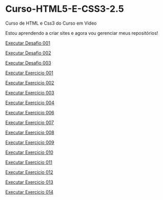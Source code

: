 # Curso-HTML5-E-CSS3-2.5
 Curso de HTML e Css3 do Curso em Video

 Estou aprendendo a criar sites e agora vou gerenciar meus repositórios!

 <a href="https://pedrohenrique-engcomp.github.io/Curso-HTML5-E-CSS3-2.5/exercicios-2.0/d-001/android.html">Executar Desafio 001<a>

 <a href="https://pedrohenrique-engcomp.github.io/Curso-HTML5-E-CSS3-2.5/exercicios-2.0/d-002/index.html">Executar Desafio 002<a>

 <a href="https://pedrohenrique-engcomp.github.io/Curso-HTML5-E-CSS3-2.5/exercicios-2.0/d-003/tabela01.html">Executar Desafio 003<a>

 <a href="https://pedrohenrique-engcomp.github.io/Curso-HTML5-E-CSS3-2.5/exercicios-2.0/ex-001/cor01.html">Executar Exercicio 001<a>

 <a href="https://pedrohenrique-engcomp.github.io/Curso-HTML5-E-CSS3-2.5/exercicios-2.0/ex-002/cor01.html">Executar Exercicio 002<a>

 <a href="https://pedrohenrique-engcomp.github.io/Curso-HTML5-E-CSS3-2.5/exercicios-2.0/ex-003/index.html">Executar Exercicio 003<a>

 <a href="https://pedrohenrique-engcomp.github.io/Curso-HTML5-E-CSS3-2.5/exercicios-2.0/ex-004/index.html">Executar Exercicio 004<a>

 <a href="https://pedrohenrique-engcomp.github.io/Curso-HTML5-E-CSS3-2.5/exercicios-2.0/ex-006/fonte01.html">Executar Exercicio 006<a>

 <a href="https://pedrohenrique-engcomp.github.io/Curso-HTML5-E-CSS3-2.5/exercicios-2.0/ex-007/seletor01.html">Executar Exercicio 007<a>

 <a href="https://pedrohenrique-engcomp.github.io/Curso-HTML5-E-CSS3-2.5/exercicios-2.0/ex-008/pseudoclasse.html">Executar Exercicio 008<a>

 <a href="https://pedrohenrique-engcomp.github.io/Curso-HTML5-E-CSS3-2.5/exercicios-2.0/ex-009/pseudoelementos.html">Executar Exercicio 009<a>

<a href="https://pedrohenrique-engcomp.github.io/Curso-HTML5-E-CSS3-2.5/exercicios-2.0/ex-010/css.html">Executar Exercicio 010<a>

<a href="https://pedrohenrique-engcomp.github.io/Curso-HTML5-E-CSS3-2.5/exercicios-2.0/ex-011/caixa01.html">Executar Exercicio 011<a>

<a href="https://pedrohenrique-engcomp.github.io/Curso-HTML5-E-CSS3-2.5/exercicios-2.0/ex-012/radius.html">Executar Exercicio 012<a>

<a href="https://pedrohenrique-engcomp.github.io/Curso-HTML5-E-CSS3-2.5/exercicios-2.0/ex-013/fundo01.html">Executar Exercicio 013<a>

<a href="[def]">Executar Exercicio 014<a>

[def]: https://pedrohenrique-engcomp.github.io/Curso-HTML5-E-CSS3-2.5/exercicios-2.0/ex-014/tabela01.html